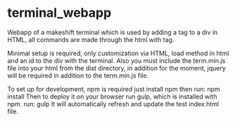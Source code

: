 terminal_webapp
===============

Webapp of a makeshift terminal which is used by adding a tag to a div in HTML, all commands are made through the html with <cmd> tag.

Minimal setup is required, only customization via HTML, load method in html and an id to the div with the terminal.
Also you must include the term.min.js file into your html from the dist directory, in addition for the moment, jquery will be required in addition to the term.min.js file. 

To set up for development, npm is required just install npm then run: npm install
Then to deploy it on your browser run gulp, which is installed with npm. run: gulp
It will automatically refresh and update the test index.html file. 


